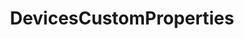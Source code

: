 ---
code: true
type: branch
title: DevicesCustomProperties
description: Kuzzle IoT Platform - DevicesCustomProperties class
---